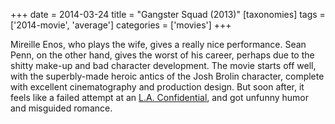 +++
date = 2014-03-24
title = "Gangster Squad (2013)"
[taxonomies]
tags = ['2014-movie', 'average']
categories = ['movies']
+++

Mireille Enos, who plays the wife, gives a really nice performance. Sean
Penn, on the other hand, gives the worst of his career, perhaps due to
the shitty make-up and bad character development. The movie starts off
well, with the superbly-made heroic antics of the Josh Brolin character,
complete with excellent cinematography and production design. But soon
after, it feels like a failed attempt at an [L.A. Confidential], and got
unfunny humor and misguided romance.

  [L.A. Confidential]: @/l-a-confidential-1997.md
